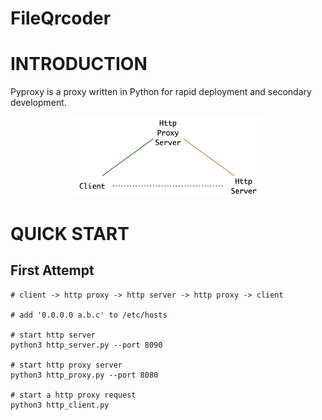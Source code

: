 # FileQrcoder
# INTRODUCTION
Pyproxy is a proxy written in Python for rapid deployment and secondary development.
<center><img src="https://github.com/lulinpeng/PyProxy/blob/main/http_proxy.png" alt="http_proxy" width="60%" height="auto"></center>

# QUICK START
## First Attempt
```shell
# client -> http proxy -> http server -> http proxy -> client

# add '0.0.0.0 a.b.c' to /etc/hosts

# start http server
python3 http_server.py --port 8090

# start http proxy server 
python3 http_proxy.py --port 8080

# start a http proxy request
python3 http_client.py
```